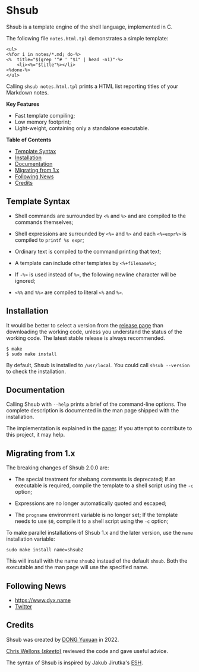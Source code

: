 Shsub
=====

Shsub is a template engine of the shell language,
implemented in C.

The following file `notes.html.tpl` demonstrates a simple template:

	<ul>
	<%for i in notes/*.md; do-%>
	<%	title="$(grep '^# ' "$i" | head -n1)"-%>
		<li><%="$title"%></li>
	<%done-%>
	</ul>

Calling `shsub notes.html.tpl`
prints a HTML list reporting titles of your Markdown notes.

**Key Features**

- Fast template compiling;
- Low memory footprint;
- Light-weight, containing only a standalone executable.

**Table of Contents**

- [Template Syntax](#template-syntax)
- [Installation](#installation)
- [Documentation](#documentation)
- [Migrating from 1.x](#migrating-from-1x)
- [Following News](#following-news)
- [Credits](#credits)

Template Syntax
---------------

- Shell commands are surrounded by `<%` and `%>` and
are compiled to the commands themselves;

- Shell expressions are surrounded by `<%=` and `%>` and each `<%=expr%>` is compiled to `printf %s expr`;

- Ordinary text is compiled to the command printing that text;

- A template can include other templates by `<%+filename%>`;

- If `-%>` is used instead of `%>`,
the following newline character will be ignored;

- `<%%` and `%%>` are compiled to literal `<%` and `%>`.

Installation
------------

It would be better to select a version from the
[release page](https://github.com/dongyx/shsub/releases)
than downloading the working code,
unless you understand the status of the working code.
The latest stable release is always recommended.

	$ make
	$ sudo make install

By default, Shsub is installed to `/usr/local`.
You could call `shsub --version` to check the installation.

Documentation
-------------

Calling Shsub with `--help` prints a brief of the command-line options.
The complete description is documented in the man page shipped with the installation.

The implementation is explained in the [paper](https://www.dyx.name/notes/shsub-impl.html).
If you attempt to contribute to this project, it may help.

Migrating from 1.x
------------------

The breaking changes of Shsub 2.0.0 are:

- The special treatment for shebang comments is deprecated;
If an executable is required,
compile the template to a shell script using the `-c` option;

- Expressions are no longer automatically quoted and escaped;

- The `progname` environment variable is no longer set;
If the template needs to use `$0`,
compile it to a shell script using the `-c` option;

To make parallel installations of Shsub 1.x and the later version,
use the `name` installation variable:

	sudo make install name=shsub2

This will install with the name `shsub2`
instead of the default `shsub`.
Both the executable and the man page will use the specified name.

Following News
--------------

- <https://www.dyx.name>
- [Twitter](https://twitter.com/dongyx2)

Credits
-------

Shsub was created by [DONG Yuxuan](https://www.dyx.name) in 2022.

[Chris Wellons (*skeeto*)](https://nullprogram.com) reviewed the code
and gave useful advice.

The syntax of Shsub is inspired by
Jakub Jirutka's [ESH](https://github.com/jirutka/esh).
